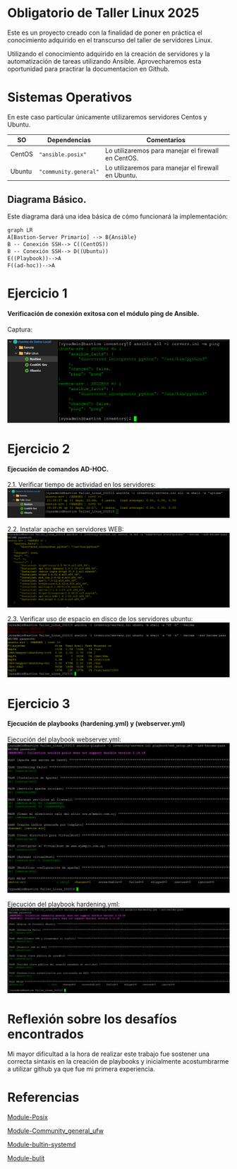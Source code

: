 # Obligatorio de Taller Linux 2025
Este es un proyecto creado con la finalidad de poner en práctica el conocimiento adquirido en el transcurso del taller de servidores Linux.

Utilizando el conocimiento adquirido en la creación de servidores y la automatización de tareas utilizando Ansible. Aprovecharemos esta oportunidad para practirar la documentacion en Github.

# Sistemas Operativos
En este caso particular únicamente utilizaremos servidores Centos y Ubuntu.

|     SO         |           Dependencias        |     Comentarios                  |
|----------------|-------------------------------|----------------|
|CentOS          |`"ansible.posix"`              |Lo utilizaremos para manejar el firewall en CentOS.
|Ubuntu          |`"community.general"`           |Lo utilizaremos para manejar el firewall en Ubuntu.

## Diagrama Básico.

Este diagrama dará una idea básica de cómo funcionará la implementación: 
```mermaid
graph LR
A[Bastion-Server Primario] --> B{Ansible}
B -- Conexión SSH--> C((CentOS))
B -- Conexión SSH--> D((Ubuntu))
E((Playbook))-->A
F((ad-hoc))-->A
```
# Ejercicio 1

#### Verificación de conexión exitosa con el módulo ping de Ansible.

Captura:

![Tarea 1](../results/Tarea%201.png)

# Ejercicio 2
#### Ejecución de comandos AD-HOC.
2.1. Verificar tiempo de actividad en los servidores:
![Tarea 2-1](../results/Tarea%202-1.png)

2.2. Instalar apache en servidores WEB:
![Tarea 2-2](../results/Tarea%202-2.png)

2.3. Verificar uso de espacio en disco de los servidores ubuntu:
![Tarea 2-3](../results/Tarea%202-3.png)

# Ejercicio 3
#### Ejecución de playbooks (hardening.yml) y (webserver.yml)

Ejecución del playbook webserver.yml:
![Tarea 3 - web setup](../results/Tarea%203-web_setup.png)

Ejecución del playbook hardening.yml:
![Tarea 3 - Hardening](../results/Tarea%203-%20Hardening.png)

# Reflexión sobre los desafíos encontrados
Mi mayor dificultad a la hora de realizar este trabajo fue sostener una correcta sintaxis en la creación de playbooks y inicialmente acostumbrarme a utilizar github ya que fue mi primera experiencia.

# Referencias
[Module-Posix](https://docs.ansible.com/ansible/latest/collections/ansible/posix/index.html)

[Module-Community_general_ufw](https://docs.ansible.com/ansible/latest/collections/community/general/ufw_module.html)

[Module-bultin-systemd](https://docs.ansible.com/ansible/latest/collections/ansible/builtin/systemd_service_module.html#ansible-collections-ansible-builtin-systemd-service-module)

[Module-bulit](https://docs.ansible.com/ansible/latest/collections/ansible/builtin/index.html)
